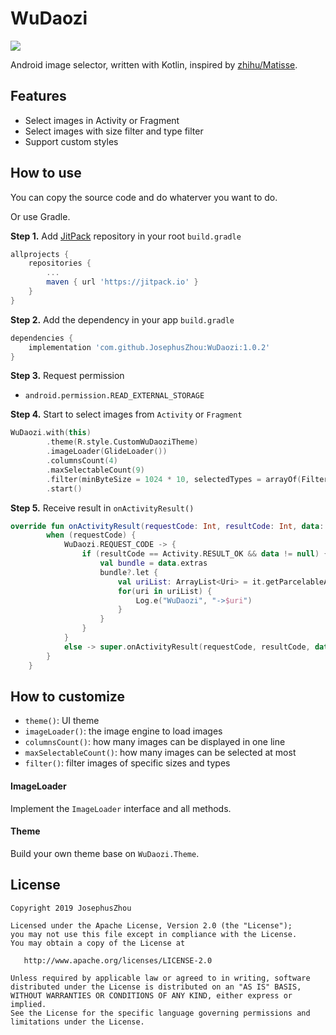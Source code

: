 # WuDaozi

[![](https://jitpack.io/v/JosephusZhou/WuDaozi.svg)](https://jitpack.io/#JosephusZhou/WuDaozi)

Android image selector, written with Kotlin, inspired by [zhihu/Matisse](https://github.com/zhihu/Matisse).

## Features

- Select images in Activity or Fragment
- Select images with size filter and type filter
- Support custom styles

## How to use

You can copy the source code and do whaterver you want to do.

Or use Gradle.

**Step 1.** Add [JitPack](https://jitpack.io) repository in your root `build.gradle`

```groovy
allprojects {
    repositories {
        ...
        maven { url 'https://jitpack.io' }
    }
}
```

**Step 2.** Add the dependency in your app `build.gradle`

```groovy
dependencies {
	implementation 'com.github.JosephusZhou:WuDaozi:1.0.2'
}
```

**Step 3.** Request permission

- `android.permission.READ_EXTERNAL_STORAGE`

**Step 4.** Start to select images from `Activity` or `Fragment`

```kotlin
WuDaozi.with(this)
        .theme(R.style.CustomWuDaoziTheme)
        .imageLoader(GlideLoader())
        .columnsCount(4)
        .maxSelectableCount(9)
        .filter(minByteSize = 1024 * 10, selectedTypes = arrayOf(Filter.Type.JPG))
        .start()
```

**Step 5.** Receive result in `onActivityResult()`

```kotlin
override fun onActivityResult(requestCode: Int, resultCode: Int, data: Intent?) {
        when (requestCode) {
            WuDaozi.REQUEST_CODE -> {
                if (resultCode == Activity.RESULT_OK && data != null) {
                    val bundle = data.extras
                    bundle?.let {
                        val uriList: ArrayList<Uri> = it.getParcelableArrayList<Uri>(WuDaozi.BUNDLE_KEY) as ArrayList<Uri>
                        for(uri in uriList) {
                            Log.e("WuDaozi", "->$uri")
                        }
                    }
                }
            }
            else -> super.onActivityResult(requestCode, resultCode, data)
        }
    }
```

## How to customize

- `theme()`: UI theme
- `imageLoader()`: the image engine to load images
- `columnsCount()`: how many images can be displayed in one line
- `maxSelectableCount()`: how many images can be selected at most
- `filter()`: filter images of specific sizes and types

#### ImageLoader

Implement the `ImageLoader` interface and all methods.

####  Theme

Build your own theme base on `WuDaozi.Theme`.

## License

```
Copyright 2019 JosephusZhou

Licensed under the Apache License, Version 2.0 (the "License");
you may not use this file except in compliance with the License.
You may obtain a copy of the License at

   http://www.apache.org/licenses/LICENSE-2.0

Unless required by applicable law or agreed to in writing, software
distributed under the License is distributed on an "AS IS" BASIS,
WITHOUT WARRANTIES OR CONDITIONS OF ANY KIND, either express or implied.
See the License for the specific language governing permissions and
limitations under the License.
```